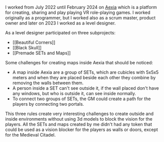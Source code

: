 I worked from July 2022 until February 2024 on [Aexia](https://store.steampowered.com/app/2480260/Aexia/) which is a platform for creating, sharing and play playing VR role-playing games. I worked originally as a programmer, but I worked also as a scrum master, product owner and later on 2023 I worked as a level designer.

As a level designer participated on three subprojects:

- [[Beautiful Corners]]
- [[Black Skull]]
- [[Premade SETs and Maps]]

Some challenges for creating maps inside Aexia that should be noticed:
- A map inside Aexia are a group of SETs, which are cubicles with 5x5x5 meters and when they are placed beside each other they combine by removing the walls between them.
- A person inside a SET can't see outside it, if the wall placed don't have any windows, but who is outside it, can see inside normally.
- To connect two groups of SETs, the GM could create a path for the players by connecting two portals.

This three rules create very interesting challenges to create outside and inside environments without using 3d models to block the vision for the players. All the SETs and maps created by me didn't had any token that could be used as a vision blocker for the players as walls or doors, except for the Medieval Citadel.